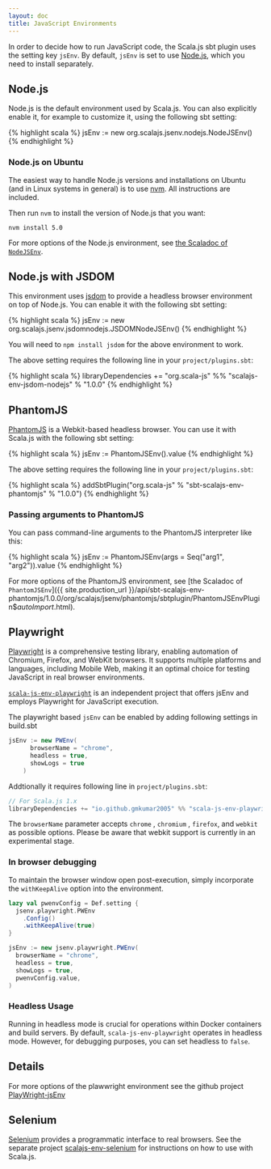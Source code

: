```yaml
---
layout: doc
title: JavaScript Environments
---
```


In order to decide how to run JavaScript code, the Scala.js sbt plugin uses the setting key `jsEnv`.
By default, `jsEnv` is set to use [Node.js](http://nodejs.org/), which you need to install separately.

## Node.js

Node.js is the default environment used by Scala.js.
You can also explicitly enable it, for example to customize it, using the following sbt setting:

{% highlight scala %}
jsEnv := new org.scalajs.jsenv.nodejs.NodeJSEnv()
{% endhighlight %}

### <a name="node-on-ubuntu"></a> Node.js on Ubuntu

The easiest way to handle Node.js versions and installations on Ubuntu (and in Linux systems in general) is to use [nvm](https://github.com/creationix/nvm). All instructions are included.

Then run `nvm` to install the version of Node.js that you want:

    nvm install 5.0

For more options of the Node.js environment, see
[the Scaladoc of `NodeJSEnv`](https://javadoc.io/doc/org.scala-js/scalajs-env-nodejs_2.13/latest/org/scalajs/jsenv/nodejs/NodeJSEnv.html).

## Node.js with JSDOM

This environment uses [jsdom](https://github.com/jsdom/jsdom) to provide a headless browser environment on top of Node.js.
You can enable it with the following sbt setting:

{% highlight scala %}
jsEnv := new org.scalajs.jsenv.jsdomnodejs.JSDOMNodeJSEnv()
{% endhighlight %}

You will need to `npm install jsdom` for the above environment to work.

The above setting requires the following line in your `project/plugins.sbt`:

{% highlight scala %}
libraryDependencies += "org.scala-js" %% "scalajs-env-jsdom-nodejs" % "1.0.0"
{% endhighlight %}

## PhantomJS

[PhantomJS](http://phantomjs.org/) is a Webkit-based headless browser.
You can use it with Scala.js with the following sbt setting:

{% highlight scala %}
jsEnv := PhantomJSEnv().value
{% endhighlight %}

The above setting requires the following line in your `project/plugins.sbt`:

{% highlight scala %}
addSbtPlugin("org.scala-js" % "sbt-scalajs-env-phantomjs" % "1.0.0")
{% endhighlight %}

### <a name="phantomjs-arguments"></a> Passing arguments to PhantomJS

You can pass command-line arguments to the PhantomJS interpreter like this:

{% highlight scala %}
jsEnv := PhantomJSEnv(args = Seq("arg1", "arg2")).value
{% endhighlight %}

For more options of the PhantomJS environment, see
[the Scaladoc of `PhantomJSEnv`]({{ site.production_url }}/api/sbt-scalajs-env-phantomjs/1.0.0/org/scalajs/jsenv/phantomjs/sbtplugin/PhantomJSEnvPlugin$$autoImport$.html).

## Playwright 
[Playwright](https://playwright.dev/) is a comprehensive testing library, enabling automation of Chromium, Firefox, and WebKit browsers. It supports multiple platforms and languages, including Mobile Web, making it an optimal choice for testing JavaScript in real browser environments. 

[`scala-js-env-playwright`](https://github.com/gmkumar2005/scala-js-env-playwright) is an independent project that offers jsEnv and employs Playwright for JavaScript execution.

The playwright based `jsEnv` can be enabled by adding following settings in build.sbt 
```scala
jsEnv := new PWEnv(
      browserName = "chrome",
      headless = true,
      showLogs = true
    )
```
Addtionally it requires following line in `project/plugins.sbt`:
```scala
// For Scala.js 1.x
libraryDependencies += "io.github.gmkumar2005" %% "scala-js-env-playwright" % "0.1.8"
```

The `browserName` parameter accepts `chrome` , `chromium` , `firefox`, and `webkit` as possible options. Please be aware that webkit support is currently in an experimental stage.

### In browser debugging
To maintain the browser window open post-execution, simply incorporate the `withKeepAlive`  option into the environment.

```scala
lazy val pwenvConfig = Def.setting {
  jsenv.playwright.PWEnv
    .Config()
    .withKeepAlive(true)
}

jsEnv := new jsenv.playwright.PWEnv(
  browserName = "chrome",
  headless = true,
  showLogs = true,
  pwenvConfig.value,
)

``` 
### Headless Usage
Running in headless mode is crucial for operations within Docker containers and build servers. By default, `scala-js-env-playwright` operates in headless mode. However, for debugging purposes, you can set headless to `false`.

## Details
For more options of the plawwright environment see the github project [PlayWright-jsEnv](https://github.com/gmkumar2005/scala-js-env-playwright)

## Selenium

[Selenium](http://docs.seleniumhq.org/) provides a programmatic interface to real browsers.
See the separate project [scalajs-env-selenium](https://github.com/scala-js/scala-js-env-selenium) for instructions on how to use with Scala.js.
